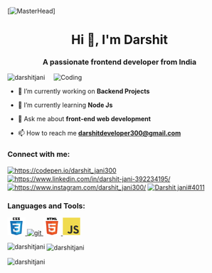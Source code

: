 [![MasterHead](https://repository-images.githubusercontent.com/588181932/e36ec678-7984-4cdd-8e4c-a3932772ff8e)]
<h1 align="center">Hi 👋, I'm Darshit</h1>
<h3 align="center">A passionate frontend developer from India</h3>
<img align="right" alt="Coding" width="400" src="https://cdn.dribbble.com/users/1162077/screenshots/3848914/programmer.gif">

<p align="left"> <img src="https://komarev.com/ghpvc/?username=darshitjani&label=Profile%20views&color=0e75b6&style=flat" alt="darshitjani" /> </p>

- 🔭 I’m currently working on **Backend Projects**

- 🌱 I’m currently learning **Node Js**

- 💬 Ask me about **front-end web development**

- 📫 How to reach me **darshitdeveloper300@gmail.com**

<h3 align="left">Connect with me:</h3>
<p align="left">
<a href="https://codepen.io/https://codepen.io/darshit_jani300" target="blank"><img align="center" src="https://raw.githubusercontent.com/rahuldkjain/github-profile-readme-generator/master/src/images/icons/Social/codepen.svg" alt="https://codepen.io/darshit_jani300" height="30" width="40" /></a>
<a href="https://linkedin.com/in/https://www.linkedin.com/in/darshit-jani-392234195/" target="blank"><img align="center" src="https://raw.githubusercontent.com/rahuldkjain/github-profile-readme-generator/master/src/images/icons/Social/linked-in-alt.svg" alt="https://www.linkedin.com/in/darshit-jani-392234195/" height="30" width="40" /></a>
<a href="https://instagram.com/https://www.instagram.com/darshit_jani300/" target="blank"><img align="center" src="https://raw.githubusercontent.com/rahuldkjain/github-profile-readme-generator/master/src/images/icons/Social/instagram.svg" alt="https://www.instagram.com/darshit_jani300/" height="30" width="40" /></a>
<a href="https://discord.gg/Darshit jani#4011" target="blank"><img align="center" src="https://raw.githubusercontent.com/rahuldkjain/github-profile-readme-generator/master/src/images/icons/Social/discord.svg" alt="Darshit jani#4011" height="30" width="40" /></a>
</p>

<h3 align="left">Languages and Tools:</h3>
<p align="left"> <a href="https://www.w3schools.com/css/" target="_blank" rel="noreferrer"> <img src="https://raw.githubusercontent.com/devicons/devicon/master/icons/css3/css3-original-wordmark.svg" alt="css3" width="40" height="40"/> </a> <a href="https://git-scm.com/" target="_blank" rel="noreferrer"> <img src="https://www.vectorlogo.zone/logos/git-scm/git-scm-icon.svg" alt="git" width="40" height="40"/> </a> <a href="https://www.w3.org/html/" target="_blank" rel="noreferrer"> <img src="https://raw.githubusercontent.com/devicons/devicon/master/icons/html5/html5-original-wordmark.svg" alt="html5" width="40" height="40"/> </a> <a href="https://developer.mozilla.org/en-US/docs/Web/JavaScript" target="_blank" rel="noreferrer"> <img src="https://raw.githubusercontent.com/devicons/devicon/master/icons/javascript/javascript-original.svg" alt="javascript" width="40" height="40"/> </a> </p>

<p><img align="left" src="https://github-readme-stats.vercel.app/api/top-langs?username=darshitjani&show_icons=true&locale=en&layout=compact" alt="darshitjani" /></p>

<p>&nbsp;<img align="center" src="https://github-readme-stats.vercel.app/api?username=darshitjani&show_icons=true&locale=en" alt="darshitjani" /></p>

<p><img align="center" src="https://github-readme-streak-stats.herokuapp.com/?user=darshitjani&" alt="darshitjani" /></p>
